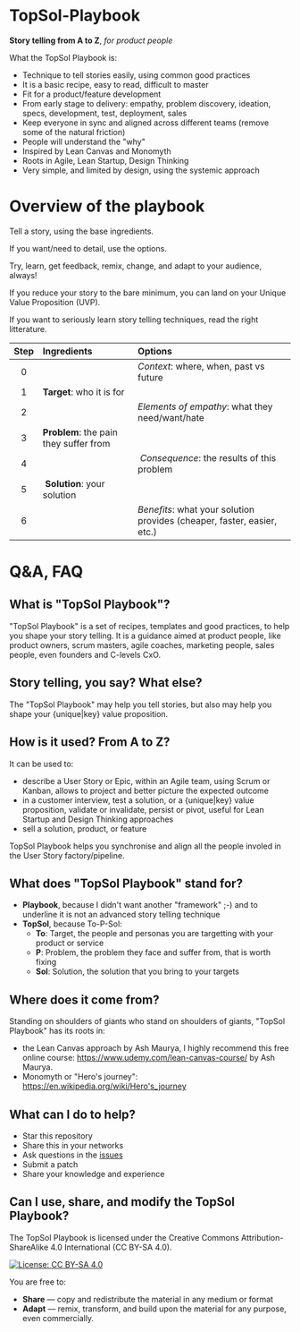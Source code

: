 # TopSol-Playbook

**Story telling from A to Z**, *for product people*

What the TopSol Playbook is:

* Technique to tell stories easily, using common good practices
* It is a basic recipe, easy to read, difficult to master
* Fit for a product/feature development
* From early stage to delivery: empathy, problem discovery, ideation, specs, development, test, deployment, sales
* Keep everyone in sync and aligned across different teams (remove some of the natural friction)
* People will understand the "why"
* Inspired by Lean Canvas and Monomyth
* Roots in Agile, Lean Startup, Design Thinking
* Very simple, and limited by design, using the systemic approach

# Overview of the playbook

Tell a story, using the base ingredients.

If you want/need to detail, use the options.

Try, learn, get feedback, remix, change, and adapt to your audience, always!

If you reduce your story to the bare minimum, you can land on your Unique Value Proposition (UVP).

If you want to seriously learn story telling techniques, read the right litterature.

Step | Ingredients | Options
:--:|:--|:--
0 | | *Context*: where, when, past vs future
1 | **Target**: who it is for | 
2 |  | *Elements of empathy*: what they need/want/hate
3 | **Problem**: the pain they suffer from |
4 | | *Consequence*: the results of this problem
5 | **Solution**: your solution | 
6 | | *Benefits*: what your solution provides (cheaper, faster, easier, etc.)


# Q&A, FAQ

## What is "TopSol Playbook"?

"TopSol Playbook" is a set of recipes, templates and good practices, to help you shape your story telling. It is a guidance aimed at product people, like product owners, scrum masters, agile coaches, marketing people, sales people, even founders and C-levels CxO.

## Story telling, you say? What else?

The "TopSol Playbook" may help you tell stories, but also may help you shape your {unique|key} value proposition.

## How is it used? From A to Z?

It can be used to:
* describe a User Story or Epic, within an Agile team, using Scrum or Kanban, allows to project and better picture the expected outcome
* in a customer interview, test a solution, or a {unique|key} value proposition, validate or invalidate, persist or pivot, useful for Lean Startup and Design Thinking approaches
* sell a solution, product, or feature

TopSol Playbook helps you synchronise and align all the people involed in the User Story factory/pipeline.

## What does "TopSol Playbook" stand for?

* **Playbook**, because I didn't want another "framework" ;-) and to underline it is not an advanced story telling technique
* **TopSol**, because To-P-Sol:
  * **To**: Target, the people and personas you are targetting with your product or service
  * **P**: Problem, the problem they face and suffer from, that is worth fixing
  * **Sol**: Solution, the solution that you bring to your targets

## Where does it come from?

Standing on shoulders of giants who stand on shoulders of giants, "TopSol Playbook" has its roots in:
* the Lean Canvas approach by Ash Maurya, I highly recommend this free online course: https://www.udemy.com/lean-canvas-course/ by Ash Maurya.
* Monomyth or "Hero's journey": https://en.wikipedia.org/wiki/Hero's_journey

## What can I do to help?

* Star this repository
* Share this in your networks
* Ask questions in the [issues](https://github.com/Nyco/TopSol-Playbook/issues)
* Submit a patch
* Share your knowledge and experience

## Can I use, share, and modify the TopSol Playbook?

The TopSol Playbook is licensed under the Creative Commons Attribution-ShareAlike 4.0 International (CC BY-SA 4.0).

[![License: CC BY-SA 4.0](https://img.shields.io/badge/License-CC%20BY--SA%204.0-lightgrey.svg)](http://creativecommons.org/licenses/by-sa/4.0/)

You are free to:

* **Share** — copy and redistribute the material in any medium or format
* **Adapt** — remix, transform, and build upon the material
for any purpose, even commercially.
